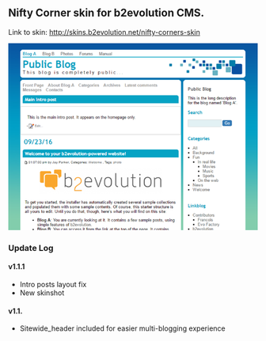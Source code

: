 ## Nifty Corner skin for b2evolution CMS.

Link to skin: http://skins.b2evolution.net/nifty-corners-skin

<img src="skinshot.png"/>

### Update Log

#### v1.1.1

- Intro posts layout fix
- New skinshot

#### v1.1.

- Sitewide_header included for easier multi-blogging experience
